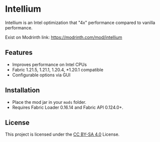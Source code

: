 # Intellium

Intellium is an Intel optimization that "4x" performance compared to vanilla performance.

Exist on Modrinth link: https://modrinth.com/mod/intellium

## Features
- Improves performance on Intel CPUs
- Fabric 1.21.5, 1.21.1, 1.20.4, \*1.20.1 compatible
- Configurable options via GUI

## Installation
- Place the mod jar in your `mods` folder.
- Requires Fabric Loader 0.16.14 and Fabric API 0.124.0+.

## License

This project is licensed under the [CC BY-SA 4.0](https://creativecommons.org/licenses/by-sa/4.0/) License.

